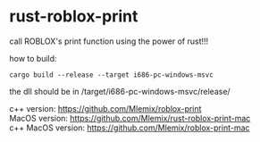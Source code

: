 # rust-roblox-print
call ROBLOX's print function using the power of rust!!!

how to build:
```
cargo build --release --target i686-pc-windows-msvc
```
the dll should be in /target/i686-pc-windows-msvc/release/

c++ version: https://github.com/Mlemix/roblox-print<br/>
MacOS version: https://github.com/Mlemix/rust-roblox-print-mac<br/>
c++ MacOS version: https://github.com/Mlemix/roblox-print-mac
